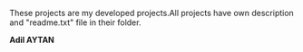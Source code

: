 These projects are my developed projects.All projects have own description and "readme.txt" file in their folder.

<b>Adil AYTAN</b>

